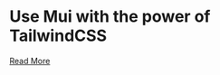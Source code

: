 # Use Mui with the power of TailwindCSS

<a href="https://www.example.com](https://kir4n.hashnode.dev/mui-with-tailwind-css" target="_blank">Read More</a>
